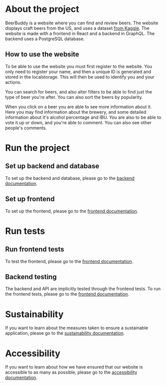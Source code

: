 # About the project

BeerBuddy is a website where you can find and review beers. The website displays craft beers from the US, and uses a dataset [from Kaggle](https://www.kaggle.com/datasets/nickhould/craft-cans/data). The website is made with a frontend in React and a backend in GraphQL. The backend uses a PostgreSQL database.

## How to use the website

To be able to use the website you must first register to the website. You only need to register your name, and then a unique ID is generated and stored in the localstorage. This will then be used to identify you and your actions.

You can search for beers, and also alter filters to be able to find just the type of beer you're after. You can also sort the beers by popularity.

When you click on a beer you are able to see more information about it. Here you may find information about the brewery, and some detailed information about it's alcohol percentage and IBU. You are also to be able to vote it up or down, and you're able to comment. You can also see other people's comments.

# Run the project

## Set up backend and database

To set up the backend and database, please go to the [backend documentation](./backend/README.md).

## Set up frontend

To set up the frontend, please go to the [frontend documentation](./frontend/README.md).

# Run tests

## Run frontend tests

To test the frontend, please go to the [frontend documentation](./frontend/README.md).

## Backend testing

The backend and API are implicitly tested through the frontend tests. To run the frontend tests, please go to the [frontend documentation](./frontend/README.md).

# Sustainability

If you want to learn about the measures taken to ensure a sustainable application, please go to the [sustainability documentation](./sustainability/README.md).

# Accessibility

If you want to learn about how we have ensured that our website is accessible to as many as possible, please go to the [accessibility documentation](./accessibility/README.md).
